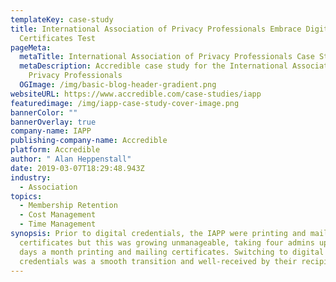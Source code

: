 ```yaml
---
templateKey: case-study
title: International Association of Privacy Professionals Embrace Digital
  Certificates Test
pageMeta:
  metaTitle: International Association of Privacy Professionals Case Study
  metaDescription: Accredible case study for the International Association of
    Privacy Professionals
  OGImage: /img/basic-blog-header-gradient.png
websiteURL: https://www.accredible.com/case-studies/iapp
featuredimage: /img/iapp-case-study-cover-image.png
bannerColor: ""
bannerOverlay: true
company-name: IAPP
publishing-company-name: Accredible
platform: Accredible
author: " Alan Heppenstall"
date: 2019-03-07T18:29:48.943Z
industry:
  - Association
topics:
  - Membership Retention
  - Cost Management
  - Time Management
synopsis: Prior to digital credentials, the IAPP were printing and mailing paper
  certificates but this was growing unmanageable, taking four admins up to two
  days a month printing and mailing certificates. Switching to digital
  credentials was a smooth transition and well-received by their recipients.
---
```

